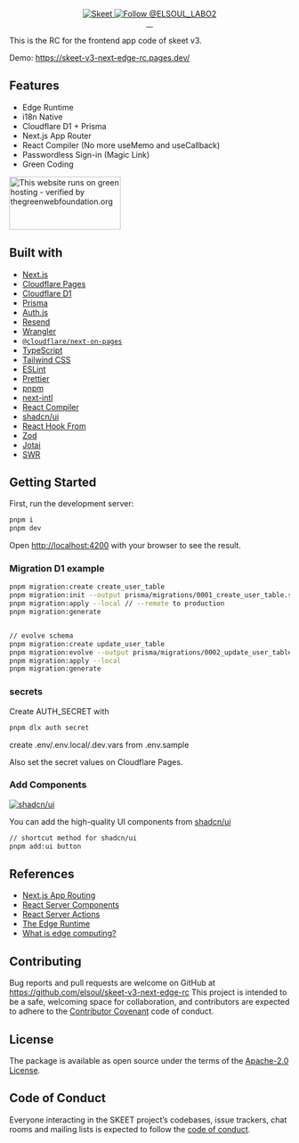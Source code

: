 <p align="center">
  <a href="https://skeet.dev/en/">
    <img src="https://user-images.githubusercontent.com/20677823/221215449-93a7b5a8-5f33-4da8-9dd4-d0713db0a280.png" alt="Skeet" />
  </a>

  <a href="https://twitter.com/intent/follow?screen_name=ELSOUL_LABO2">
    <img src="https://img.shields.io/twitter/follow/ELSOUL_LABO2.svg?label=Follow%20@ELSOUL_LABO2" alt="Follow @ELSOUL_LABO2" />
  </a>
  <br/>
  <a aria-label="npm version" href="https://www.npmjs.com/package/@skeet-framework/cli">
    <img alt="" src="https://badgen.net/npm/v/@skeet-framework/cli">
  </a>
  <a aria-label="Downloads Number" href="https://www.npmjs.com/package/@skeet-framework/cli">
    <img alt="" src="https://badgen.net/npm/dt/@skeet-framework/cli">
  </a>
  <a aria-label="License" href="https://github.com/elsoul/skeet-cli/blob/master/LICENSE.txt">
    <img alt="" src="https://badgen.net/badge/license/Apache/blue">
  </a>
    <a aria-label="Code of Conduct" href="https://github.com/elsoul/skeet-cli/blob/master/CODE_OF_CONDUCT.md">
    <img alt="" src="https://img.shields.io/badge/Contributor%20Covenant-2.1-4baaaa.svg">
  </a>
</p>

This is the RC for the frontend app code of skeet v3.

Demo: https://skeet-v3-next-edge-rc.pages.dev/

## Features

- Edge Runtime
- i18n Native
- Cloudflare D1 + Prisma
- Next.js App Router
- React Compiler (No more useMemo and useCallback)
- Passwordless Sign-in (Magic Link)
- Green Coding

<a href="https://www.thegreenwebfoundation.org/green-web-check/?url=https://skeet-v3-next-edge-rc.pages.dev/">
  <img src="https://app.greenweb.org/api/v3/greencheckimage/skeet-v3-next-edge-rc.pages.dev?nocache=true" alt="This website runs on green hosting - verified by thegreenwebfoundation.org" width="200px" height="95px">
</a>

## Built with

- [Next.js](https://nextjs.org/)
- [Cloudflare Pages](https://pages.cloudflare.com/)
- [Cloudflare D1](https://developers.cloudflare.com/d1/)
- [Prisma](https://www.prisma.io/)
- [Auth.js](https://authjs.dev/)
- [Resend](https://resend.com/docs/introduction)
- [Wrangler](https://developers.cloudflare.com/workers/wrangler/)
- [`@cloudflare/next-on-pages`](https://github.com/cloudflare/next-on-pages)
- [TypeScript](https://www.typescriptlang.org/)
- [Tailwind CSS](https://tailwindcss.com/)
- [ESLint](https://eslint.org/)
- [Prettier](https://prettier.io/)
- [pnpm](https://pnpm.io/)
- [next-intl](https://next-intl-docs.vercel.app/)
- [React Compiler](https://react.dev/learn/react-compiler)
- [shadcn/ui](https://ui.shadcn.com/)
- [React Hook From](https://react-hook-form.com/)
- [Zod](https://zod.dev/)
- [Jotai](https://jotai.org/)
- [SWR](https://swr.vercel.app/)

## Getting Started

First, run the development server:

```bash
pnpm i
pnpm dev
```

Open [http://localhost:4200](http://localhost:4200) with your browser to see the result.

### Migration D1 example

```bash
pnpm migration:create create_user_table
pnpm migration:init --output prisma/migrations/0001_create_user_table.sql
pnpm migration:apply --local // --remote to production
pnpm migration:generate


// evolve schema
pnpm migration:create update_user_table
pnpm migration:evolve --output prisma/migrations/0002_update_user_table.sql
pnpm migration:apply --local
pnpm migration:generate
```

### secrets

Create AUTH_SECRET with

```bash
pnpm dlx auth secret
```

create .env/.env.local/.dev.vars from .env.sample

Also set the secret values on Cloudflare Pages.

### Add Components

<a href="https://ui.shadcn.com/">
  <img src="https://pub-f5c1b877dd3a4b63aacd87ee9a480be9.r2.dev/shadcnUI.jpg" alt="shadcn/ui" />
</a>

You can add the high-quality UI components from [shadcn/ui](https://ui.shadcn.com/)

```bash
// shortcut method for shadcn/ui
pnpm add:ui button
```

## References

- [Next.js App Routing](https://nextjs.org/docs/app/building-your-application/routing)
- [React Server Components](https://react.dev/reference/rsc/server-components)
- [React Server Actions](https://react.dev/reference/rsc/server-actions)
- [The Edge Runtime](https://edge-runtime.vercel.app/)
- [What is edge computing?](https://www.cloudflare.com/learning/serverless/glossary/what-is-edge-computing/)

## Contributing

Bug reports and pull requests are welcome on GitHub at https://github.com/elsoul/skeet-v3-next-edge-rc This project is intended to be a safe, welcoming space for collaboration, and contributors are expected to adhere to the [Contributor Covenant](http://contributor-covenant.org) code of conduct.

## License

The package is available as open source under the terms of the [Apache-2.0 License](https://www.apache.org/licenses/LICENSE-2.0).

## Code of Conduct

Everyone interacting in the SKEET project’s codebases, issue trackers, chat rooms and mailing lists is expected to follow the [code of conduct](https://github.com/elsoul/skeet-v3-next-edge-rc/blob/master/CODE_OF_CONDUCT.md).
